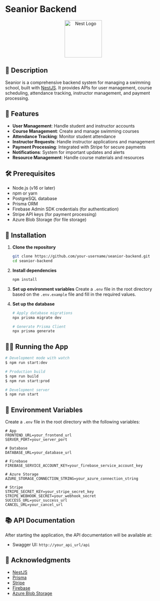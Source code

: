 # Seanior Backend

<p align="center">
  <a href="http://nestjs.com/" target="blank"><img src="https://nestjs.com/img/logo-small.svg" width="120" alt="Nest Logo" /></a>
</p>

## 📝 Description

Seanior is a comprehensive backend system for managing a swimming school, built with [NestJS](https://nestjs.com/). It provides APIs for user management, course scheduling, attendance tracking, instructor management, and payment processing.

## 🚀 Features

- **User Management**: Handle student and instructor accounts
- **Course Management**: Create and manage swimming courses
- **Attendance Tracking**: Monitor student attendance
- **Instructor Requests**: Handle instructor applications and management
- **Payment Processing**: Integrated with Stripe for secure payments
- **Notifications**: System for important updates and alerts
- **Resource Management**: Handle course materials and resources

## 🛠 Prerequisites

- Node.js (v16 or later)
- npm or yarn
- PostgreSQL database
- Prisma ORM
- Firebase Admin SDK credentials (for authentication)
- Stripe API keys (for payment processing)
- Azure Blob Storage (for file storage)

## 🚀 Installation

1. **Clone the repository**
   ```bash
   git clone https://github.com/your-username/seanior-backend.git
   cd seanior-backend
   ```

2. **Install dependencies**
   ```bash
   npm install
   ```

3. **Set up environment variables**
   Create a `.env` file in the root directory based on the `.env.example` file and fill in the required values.

4. **Set up the database**
   ```bash
   # Apply database migrations
   npx prisma migrate dev
   
   # Generate Prisma Client
   npx prisma generate
   ```

## 🏃‍♂️ Running the App

```bash
# Development mode with watch
$ npm run start:dev

# Production build
$ npm run build
$ npm run start:prod

# Development server
$ npm run start
```

## 🔧 Environment Variables

Create a `.env` file in the root directory with the following variables:

```env
# App
FRONTEND_URL=your_frontend_url
SERVER_PORT=your_server_port

# Database
DATABASE_URL=your_database_url

# Firebase
FIREBASE_SERVICE_ACCOUNT_KEY=your_firebase_service_account_key

# Azure Storage
AZURE_STORAGE_CONNECTION_STRING=your_azure_connection_string

# Stripe
STRIPE_SECRET_KEY=your_stripe_secret_key
STRIPE_WEBHOOK_SECRET=your_webhook_secret
SUCCESS_URL=your_success_url
CANCEL_URL=your_cancel_url
```

## 📚 API Documentation

After starting the application, the API documentation will be available at:
- Swagger UI: `http://your_api_url/api`

## 🙏 Acknowledgments

- [NestJS](https://nestjs.com/)
- [Prisma](https://www.prisma.io/)
- [Stripe](https://stripe.com/)
- [Firebase](https://firebase.google.com/)
- [Azure Blob Storage](https://azure.microsoft.com/en-us/services/storage/blobs/)
```
